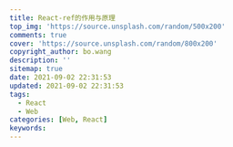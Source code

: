 ```yaml
---
title: React-ref的作用与原理
top_img: 'https://source.unsplash.com/random/500x200'
comments: true
cover: 'https://source.unsplash.com/random/800x200'
copyright_author: bo.wang
description: ''
sitemap: true
date: 2021-09-02 22:31:53
updated: 2021-09-02 22:31:53
tags:
  - React
  - Web
categories: [Web, React]
keywords:
---
```


